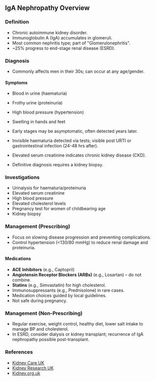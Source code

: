 ## IgA Nephropathy Overview

### Definition
- Chronic autoimmune kidney disorder.
- Immunoglobulin A (IgA) accumulates in glomeruli.
- Most common nephritis type; part of "Glomerulonephritis".
- ~25% progress to end-stage renal disease (ESRD).

### Diagnosis
- Commonly affects men in their 30s; can occur at any age/gender.
  
#### Symptoms
- Blood in urine (haematuria)
- Frothy urine (proteinuria)
- High blood pressure (hypertension)
- Swelling in hands and feet

- Early stages may be asymptomatic, often detected years later.
- Invisible haematuria detected via tests; visible post URTI or gastrointestinal infection (24-48 hrs after).
- Elevated serum creatinine indicates chronic kidney disease (CKD).
- Definitive diagnosis requires a kidney biopsy.

### Investigations
- Urinalysis for haematuria/proteinuria
- Elevated serum creatinine
- High blood pressure
- Elevated cholesterol levels
- Pregnancy test for women of childbearing age
- Kidney biopsy

### Management (Prescribing)
- Focus on slowing disease progression and preventing complications.
- Control hypertension (<130/80 mmHg) to reduce renal damage and proteinuria.
  
#### Medications
- **ACE Inhibitors** (e.g., Captopril)
- **Angiotensin Receptor Blockers (ARBs)** (e.g., Losartan) – do not combine.
- **Statins** (e.g., Simvastatin) for high cholesterol.
- Immunosuppressants (e.g., Prednisolone) in rare cases. 
- Medication choices guided by local guidelines.
- Not safe during pregnancy.

### Management (Non-Prescribing)
- Regular exercise, weight control, healthy diet, lower salt intake to manage BP and cholesterol.
- In ESRD, consider dialysis or kidney transplant; recurrence of IgA nephropathy possible post-transplant.

### References
- [Kidney Care UK](https://www.kidneycareuk.org/)
- [Kidney Research UK](https://kidneyresearchuk.org/)
- [Kidney.org.uk](https://www.kidney.org.uk/)